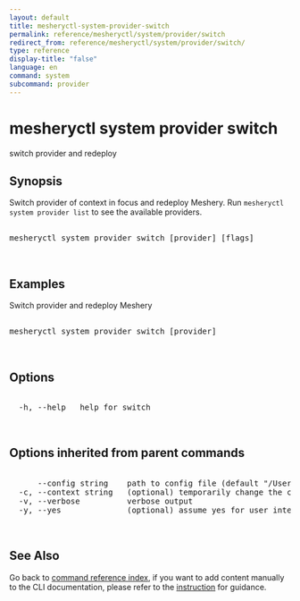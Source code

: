 ```yaml
---
layout: default
title: mesheryctl-system-provider-switch
permalink: reference/mesheryctl/system/provider/switch
redirect_from: reference/mesheryctl/system/provider/switch/
type: reference
display-title: "false"
language: en
command: system
subcommand: provider
---
```


# mesheryctl system provider switch

switch provider and redeploy

## Synopsis

Switch provider of context in focus and redeploy Meshery. Run `mesheryctl system provider list` to see the available providers.
<pre class='codeblock-pre'>
<div class='codeblock'>
mesheryctl system provider switch [provider] [flags]

</div>
</pre> 

## Examples

Switch provider and redeploy Meshery
<pre class='codeblock-pre'>
<div class='codeblock'>
mesheryctl system provider switch [provider]

</div>
</pre> 

## Options

<pre class='codeblock-pre'>
<div class='codeblock'>
  -h, --help   help for switch

</div>
</pre>

## Options inherited from parent commands

<pre class='codeblock-pre'>
<div class='codeblock'>
      --config string    path to config file (default "/Users/lee/.meshery/config.yaml")
  -c, --context string   (optional) temporarily change the current context.
  -v, --verbose          verbose output
  -y, --yes              (optional) assume yes for user interactive prompts.

</div>
</pre>

## See Also

Go back to [command reference index](/reference/mesheryctl/), if you want to add content manually to the CLI documentation, please refer to the [instruction](/project/contributing/contributing-cli#preserving-manually-added-documentation) for guidance.
